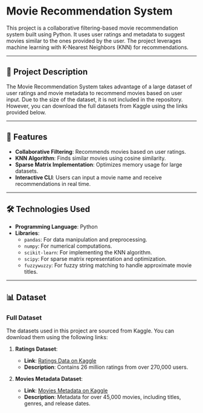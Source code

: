 # Movie Recommendation System

This project is a collaborative filtering-based movie recommendation system built using Python. It uses user ratings and metadata to suggest movies similar to the ones provided by the user. The project leverages machine learning with K-Nearest Neighbors (KNN) for recommendations.

---

## 📖 Project Description

The Movie Recommendation System takes advantage of a large dataset of user ratings and movie metadata to recommend movies based on user input. Due to the size of the dataset, it is not included in the repository. However, you can download the full datasets from Kaggle using the links provided below.

---

## 🚀 Features

- **Collaborative Filtering**: Recommends movies based on user ratings.
- **KNN Algorithm**: Finds similar movies using cosine similarity.
- **Sparse Matrix Implementation**: Optimizes memory usage for large datasets.
- **Interactive CLI**: Users can input a movie name and receive recommendations in real time.

---

## 🛠️ Technologies Used

- **Programming Language**: Python
- **Libraries**:
  - `pandas`: For data manipulation and preprocessing.
  - `numpy`: For numerical computations.
  - `scikit-learn`: For implementing the KNN algorithm.
  - `scipy`: For sparse matrix representation and optimization.
  - `fuzzywuzzy`: For fuzzy string matching to handle approximate movie titles.

---

## 📊 Dataset

### **Full Dataset**
The datasets used in this project are sourced from Kaggle. You can download them using the following links:

1. **Ratings Dataset**:
   - **Link**: [Ratings Data on Kaggle](https://www.kaggle.com/rounakbanik/the-movies-dataset)
   - **Description**: Contains 26 million ratings from over 270,000 users.

2. **Movies Metadata Dataset**:
   - **Link**: [Movies Metadata on Kaggle](https://www.kaggle.com/rounakbanik/the-movies-dataset)
   - **Description**: Metadata for over 45,000 movies, including titles, genres, and release dates.

